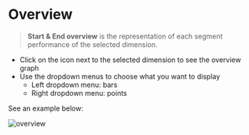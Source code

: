 # Overview

> **Start & End overview** is the representation of each segment performance of the selected dimension.

* Click on the icon next to the selected dimension to see the overview graph
* Use the dropdown menus to choose what you want to display
    * Left dropdown menu: bars
    * Right dropdown menu: points

See an example below:

![overview](images/StartEnd-Overview-Compare_GIF2.gif)
